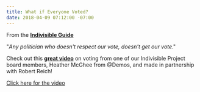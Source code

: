 ```yaml
---
title: What if Everyone Voted?
date: 2018-04-09 07:12:00 -07:00
---
```


From the [**Indivisible Guide**](https://www.facebook.com/indivisibleguide/?hc_ref=ARRJZvf6PMUDyy1YRqy7MnbzeC7cSqh-jmOcbFDhyj6TxLBcGn3aaIEBDstayhn9azQ&fref=nf)

"*Any politician who doesn't respect our vote, doesn't get our vote*." 

Check out this **[great video](https://www.facebook.com/indivisibleguide/videos/1919213654757888/UzpfSTcwNzY0NjAxMjczOTcyMTo5NzI0MDM4OTI5MzA1OTc/)** on voting from one of our Indivisible Project board members, Heather McGhee from @Demos, and made in partnership with Robert Reich!

[Click here for the video](https://www.facebook.com/indivisibleguide/videos/1919213654757888/UzpfSTcwNzY0NjAxMjczOTcyMTo5NzI0MDM4OTI5MzA1OTc/)


